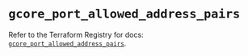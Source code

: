 # `gcore_port_allowed_address_pairs`

Refer to the Terraform Registry for docs: [`gcore_port_allowed_address_pairs`](https://registry.terraform.io/providers/g-core/gcore/0.31.1/docs/resources/port_allowed_address_pairs).
